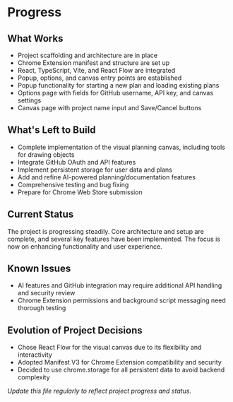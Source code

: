 # Progress

## What Works
- Project scaffolding and architecture are in place
- Chrome Extension manifest and structure are set up
- React, TypeScript, Vite, and React Flow are integrated
- Popup, options, and canvas entry points are established
- Popup functionality for starting a new plan and loading existing plans
- Options page with fields for GitHub username, API key, and canvas settings
- Canvas page with project name input and Save/Cancel buttons

## What's Left to Build
- Complete implementation of the visual planning canvas, including tools for drawing objects
- Integrate GitHub OAuth and API features
- Implement persistent storage for user data and plans
- Add and refine AI-powered planning/documentation features
- Comprehensive testing and bug fixing
- Prepare for Chrome Web Store submission

## Current Status
The project is progressing steadily. Core architecture and setup are complete, and several key features have been implemented. The focus is now on enhancing functionality and user experience.

## Known Issues
- AI features and GitHub integration may require additional API handling and security review
- Chrome Extension permissions and background script messaging need thorough testing

## Evolution of Project Decisions
- Chose React Flow for the visual canvas due to its flexibility and interactivity
- Adopted Manifest V3 for Chrome Extension compatibility and security
- Decided to use chrome.storage for all persistent data to avoid backend complexity

*Update this file regularly to reflect project progress and status.*
